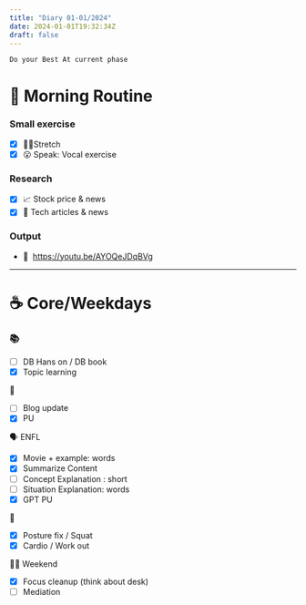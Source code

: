 ```yaml
---
title: "Diary 01-01/2024"  
date: 2024-01-01T19:32:34Z
draft: false
---
```


```tsx
Do your Best At current phase
```

# 🍳 Morning Routine

### Small exercise

- [x]  🧎‍♀️Stretch
- [x]  😮 Speak: Vocal exercise

### Research

- [x]  📈 Stock price & news
- [x]  👾 Tech articles & news

### Output

- 🎥  https://youtu.be/AYOQeJDqBVg

---

# ☕ Core/Weekdays

### 📚

- [ ]  DB Hans on / DB book
- [x]  Topic learning

👑

- [ ]  Blog update
- [x]  PU

🗣️ ENFL

- [x]  Movie + example: words
- [x]  Summarize Content
- [ ]  Concept Explanation : short
- [ ]  Situation Explanation: words
- [x]  GPT PU

💪

- [x]  Posture fix / Squat
- [x]  Cardio / Work out

🧘‍♀️ Weekend

- [x]  Focus cleanup (think about desk)
- [ ]  Mediation